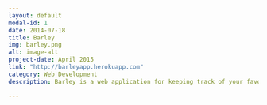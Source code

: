 ```yaml
---
layout: default
modal-id: 1
date: 2014-07-18
title: Barley
img: barley.png
alt: image-alt
project-date: April 2015
link: "http://barleyapp.herokuapp.com"
category: Web Development
description: Barley is a web application for keeping track of your favorite beers. It's built on a node/express/mongo/backbone stack. This was a solo project thus I was responsible for the front and backend.

---
```

